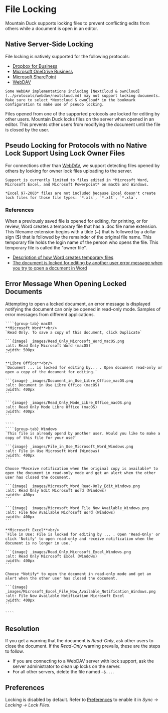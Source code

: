 File Locking
====

Mountain Duck supports locking files to prevent conflicting edits from others while a document is open in an editor.

## Native Server-Side Locking

File locking is natively supported for the following protocols:

- [Dropbox for Business](../protocols/dropbox.md)
- [Microsoft OneDrive Business](../protocols/onedrive.md)
- [Microsoft SharePoint](../protocols/sharepoint.md)
- [WebDAV](../protocols/webdav/index.md)

```{note}
Some WebDAV implementations including [NextCloud & ownCloud](../protocols/webdav/nextcloud.md) may not support locking documents. Make sure to select *Nextcloud & ownCloud* in the bookmark configuration to make use of pseudo locking.
```

Files opened from one of the supported protocols are locked for editing by other users. Mountain Duck locks files on the server when opened in an editor. This prevents other users from modifying the document until the file is closed by the user.

## Pseudo Locking for Protocols with no Native Lock Support Using Lock Owner Files

For connections other than [WebDAV](../protocols/webdav/index.md), we support detecting files opened by others by looking for owner lock files uploading to the server.

```{note}
Support is currently limited to files edited in *Microsoft Word, Microsoft Excel, and Microsoft Powerpoint* on macOS and Windows.
```

```{attention}
*Excel 97-2003* files are not included because Excel doesn't create lock files for those file types: `*.xls`, `*.xlt`, `*.xla`.
```

### References

When a previously saved file is opened for editing, for printing, or for review, Word creates a temporary file that has a .doc file name extension. This filename extension begins with a tilde (\~) that is followed by a dollar sign ($) that is followed by the remainder of the original file name. This temporary file holds the login name of the person who opens the file. This temporary file is called the "owner file".

- [Description of how Word creates temporary files](https://support.microsoft.com/en-us/help/211632/description-of-how-word-creates-temporary-files)
- [The document is locked for editing by another user error message when you try to open a document in Word](https://support.microsoft.com/en-us/help/313472/the-document-is-locked-for-editing-by-another-user-error-message-when)

## Error Message When Opening Locked Documents

Attempting to open a locked document, an error message is displayed notifying the document can only be opened in read-only mode. Samples of error messages from different applications.

`````{tabs}
````{group-tab} macOS
**Microsoft Word**<br/>
`Read Only. To save a copy of this document, click Duplicate`

```{image} _images/Read_Only_Microsoft_Word_macOS.png
:alt: Read Only Microsoft Word (macOS)
:width: 500px
```

**Libre Office**<br/>
`Document ... is locked for editing by... . Open document read-only or open a copy of the document for editing.`

```{image} _images/Document_in_Use_Libre_Office_macOS.png
:alt: Document in Use Libre Office (macOS)
:width: 400px
```

```{image} _images/Read_Only_Mode_Libre_Office_macOS.png
:alt: Read Only Mode Libre Office (macOS)
:width: 400px
```

````
````{group-tab} Windows
`This file is already opend by another user. Would you like to make a copy of this file for your use?`

```{image} _images/File_in_Use_Microsoft_Word_Windows.png
:alt: File in Use Microsoft Word (Windows)
:width: 400px
```

Choose *Receive notification when the original copy is available* to open the document in read-only mode and get an alert when the other user has closed the document.

```{image} _images/Microsoft_Word_Read-Only_Edit_Windows.png
:alt: Read Only Edit Microsoft Word (Windows)
:width: 400px
```

```{image} _images/Microsoft_Word_File_Now_Available_Windows.png
:alt: File Now Available Microsoft Word (Windows)
:width: 400px
```

**Microsoft Excel**<br/>
`File in Use: File is locked for editing by ... . Open 'Read-Only' or click 'Notify' to open read-only and receive notification when the document is no longer in use.`

```{image} _images/Read_Only_Microsoft_Excel_Windows.png
:alt: Read Only Microsoft Excel (Windows)
:width: 400px
```

Choose *Notify* to open the document in read-only mode and get an alert when the other user has closed the document.

```{image} _images/Microsoft_Excel_File_Now_Available_Notification_Windows.png
:alt: File Now Available Notification Microsoft Excel
:width: 400px
```

````
`````

## Resolution

If you get a warning that the document is *Read-Only*, ask other users to close the document. If the *Read-Only* warning prevails, these are the steps to follow.

- If you are connecting to a WebDAV server with lock support, ask the server administrator to clean up locks on the server.
- For all other servers, delete the file named `~$...`.

## Preferences

Locking is disabled by default. Refer to [Preferences](preferences.md) to enable it in *Sync → Locking → Lock Files*.